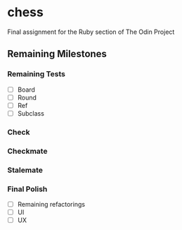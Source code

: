 # chess
Final assignment for the Ruby section of The Odin Project

## Remaining Milestones

### Remaining Tests
- [ ] Board
- [ ] Round
- [ ] Ref
- [ ] Subclass

### Check

### Checkmate

### Stalemate

### Final Polish
- [ ] Remaining refactorings
- [ ] UI
- [ ] UX
